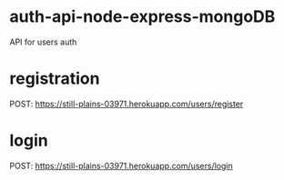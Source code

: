 # auth-api-node-express-mongoDB
API for users auth

# registration
POST:
https://still-plains-03971.herokuapp.com/users/register

# login
POST:
https://still-plains-03971.herokuapp.com/users/login
